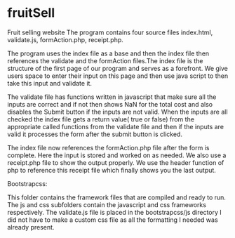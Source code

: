 # fruitSell
Fruit selling website 
The program contains four source files index.html, validate.js, formAction.php, receipt.php.

The program uses the index file as a base and then the index file then references the validate and the formAction files.The index file is the structure of the first page of our program and serves as a forefront. We give users space to enter their input on this page and then use java script to then take this input and validate it.

The validate file has functions written in javascript that make sure all the inputs are correct and if not then shows NaN for the total cost and also disables the Submit button if the inputs are not valid. When the inputs are all checked the index file gets a return value( true or false) from the appropriate called functions from the validate file and then if the inputs are valid it processes the form after the submit button is clicked.

The index file now references the formAction.php file after the form is complete. Here the input is stored and worked on as needed. We also use a receipt.php file to show the output properly. We use the header function of php to reference this receipt file which finally shows you the last output.

Bootstrapcss:

This folder contains the framework files that are compiled and ready to run. The js and css subfolders contain the javascript and css frameworks respectively. The validate.js file is placed in the bootstrapcss/js directory I did not have to make a custom css file as all the formatting I needed was already present.

